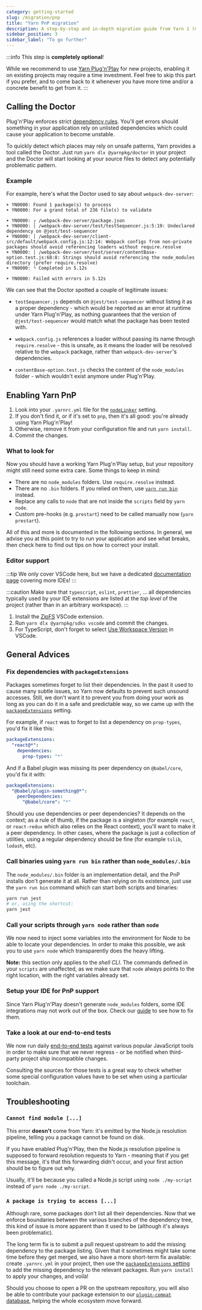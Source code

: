 ```yaml
---
category: getting-started
slug: /migration/pnp
title: "Yarn PnP migration"
description: A step-by-step and in-depth migration guide from Yarn 1 (Classic) to Yarn 2 (Berry).
sidebar_position: 3
sidebar_label: "To go further"
---
```


:::info
This step is **completely optional**!

While we recommend to use [Yarn Plug'n'Play](/features/pnp) for new projects, enabling it on existing projects may require a time investment. Feel free to skip this part if you prefer, and to come back to it whenever you have more time and/or a concrete benefit to get from it.
:::

## Calling the Doctor

Plug'n'Play enforces strict [dependency rules]((/advanced/rulebook)). You'll get errors should something in your application rely on unlisted dependencies which could cause your application to become unstable.

To quickly detect which places may rely on unsafe patterns, Yarn provides a tool called the Doctor. Just run `yarn dlx @yarnpkg/doctor` in your project and the Doctor will start looking at your source files to detect any potentially problematic pattern.

### Example

For example, here's what the Doctor used to say about `webpack-dev-server`:

```
➤ YN0000: Found 1 package(s) to process
➤ YN0000: For a grand total of 236 file(s) to validate

➤ YN0000: ┌ /webpack-dev-server/package.json
➤ YN0000: │ /webpack-dev-server/test/testSequencer.js:5:19: Undeclared dependency on @jest/test-sequencer
➤ YN0000: │ /webpack-dev-server/client-src/default/webpack.config.js:12:14: Webpack configs from non-private packages should avoid referencing loaders without require.resolve
➤ YN0000: │ /webpack-dev-server/test/server/contentBase-option.test.js:68:8: Strings should avoid referencing the node_modules directory (prefer require.resolve)
➤ YN0000: └ Completed in 5.12s

➤ YN0000: Failed with errors in 5.12s
```

We can see that the Doctor spotted a couple of legitimate issues:

- `testSequencer.js` depends on `@jest/test-sequencer` without listing it as a proper dependency - which would be reported as an error at runtime under Yarn Plug'n'Play, as nothing guarantees that the version of `@jest/test-sequencer` would match what the package has been tested with.

- `webpack.config.js` references a loader without passing its name through `require.resolve` - this is unsafe, as it means the loader will be resolved relative to the `webpack` package, rather than `webpack-dev-server`'s dependencies.

- `contentBase-option.test.js` checks the content of the `node_modules` folder - which wouldn't exist anymore under Plug'n'Play.

## Enabling Yarn PnP

1. Look into your `.yarnrc.yml` file for the [`nodeLinker`](/configuration/yarnrc#nodeLinker) setting.
2. If you don't find it, or if it's set to `pnp`, then it's all good: you're already using Yarn Plug'n'Play!
3. Otherwise, remove it from your configuration file and run `yarn install`.
4. Commit the changes.

### What to look for

Now you should have a working Yarn Plug'n'Play setup, but your repository might still need some extra care. Some things to keep in mind:

- There are no `node_modules` folders. Use `require.resolve` instead.
- There are no `.bin` folders. If you relied on them, use [`yarn run bin`](#call-binaries-using-yarn-run-rather-than-node_modulesbin) instead.
- Replace any calls to `node` that are not inside the `scripts` field by `yarn node`.
- Custom pre-hooks (e.g. `prestart`) need to be called manually now (`yarn prestart`).

All of this and more is documented in the following sections. In general, we advise you at this point to try to run your application and see what breaks, then check here to find out tips on how to correct your install.

### Editor support

:::tip
We only cover VSCode here, but we have a dedicated [documentation page](/getting-started/editor-sdks) covering more IDEs!
:::

:::caution
Make sure that `typescript`, `eslint`, `prettier`, ... all dependencies typically used by your IDE extensions are listed at the *top level* of the project (rather than in an arbitrary workspace).
:::

1. Install the [ZipFS](https://marketplace.visualstudio.com/items?itemName=arcanis.vscode-zipfs) VSCode extension.
2. Run `yarn dlx @yarnpkg/sdks vscode` and commit the changes.
3. For TypeScript, don't forget to select [Use Workspace Version](https://code.visualstudio.com/docs/typescript/typescript-compiling#_using-the-workspace-version-of-typescript) in VSCode.

## General Advices

### Fix dependencies with `packageExtensions`

Packages sometimes forget to list their dependencies. In the past it used to cause many subtle issues, so Yarn now defaults to prevent such unsound accesses. Still, we don't want it to prevent you from doing your work as long as you can do it in a safe and predictable way, so we came up with the [`packageExtensions`](/configuration/yarnrc#packageExtensions) setting.

For example, if `react` was to forget to list a dependency on `prop-types`, you'd fix it like this:

```yaml
packageExtensions:
  "react@*":
    dependencies:
      prop-types: "*"
```

And if a Babel plugin was missing its peer dependency on `@babel/core`, you'd fix it with:

```yaml
packageExtensions:
  "@babel/plugin-something@*":
    peerDependencies:
      "@babel/core": "*"
```

Should you use dependencies or peer dependencies? It depends on the context; as a rule of thumb, if the package is a singleton (for example `react`, or `react-redux` which also relies on the React context), you'll want to make it a peer dependency. In other cases, where the package is just a collection of utilities, using a regular dependency should be fine (for example `tslib`, `lodash`, etc).

### Call binaries using `yarn run bin` rather than `node_modules/.bin`

The `node_modules/.bin` folder is an implementation detail, and the PnP installs don't generate it at all. Rather than relying on its existence, just use the `yarn run bin` command which can start both scripts and binaries:

```bash
yarn run jest
# or, using the shortcut:
yarn jest
```

### Call your scripts through `yarn node` rather than `node`

We now need to inject some variables into the environment for Node to be able to locate your dependencies. In order to make this possible, we ask you to use `yarn node` which transparently does the heavy lifting.

**Note:** this section only applies to the _shell CLI_. The commands defined in your `scripts` are unaffected, as we make sure that `node` always points to the right location, with the right variables already set.

### Setup your IDE for PnP support

Since Yarn Plug'n'Play doesn't generate `node_modules` folders, some IDE integrations may not work out of the box. Check our [guide](/getting-started/editor-sdks) to see how to fix them.

### Take a look at our end-to-end tests

We now run daily [end-to-end tests](https://github.com/yarnpkg/berry#current-status) against various popular JavaScript tools in order to make sure that we never regress - or be notified when third-party project ship incompatible changes.

Consulting the sources for those tests is a great way to check whether some special configuration values have to be set when using a particular toolchain.

## Troubleshooting

### `Cannot find module [...]`

This error **doesn't** come from Yarn: it's emitted by the Node.js resolution pipeline, telling you a package cannot be found on disk.

If you have enabled Plug'n'Play, then the Node.js resolution pipeline is supposed to forward resolution requests to Yarn - meaning that if you get this message, it's that this forwarding didn't occur, and your first action should be to figure out why.

Usually, it'll be because you called a Node.js script using `node ./my-script` instead of `yarn node ./my-script`.

### `A package is trying to access [...]`

Although rare, some packages don't list all their dependencies. Now that we enforce boundaries between the various branches of the dependency tree, this kind of issue is more apparent than it used to be (although it's always been problematic).

The long term fix is to submit a pull request upstream to add the missing dependency to the package listing. Given that it sometimes might take some time before they get merged, we also have a more short-term fix available: create `.yarnrc.yml` in your project, then use the [`packageExtensions` setting](#fix-dependencies-with-packageextensions) to add the missing dependency to the relevant packages. Run `yarn install` to apply your changes, and voilà!

Should you choose to open a PR on the upstream repository, you will also be able to contribute your package extension to our [`plugin-compat` database](https://github.com/yarnpkg/berry/blob/master/packages/plugin-compat/sources/extensions.ts), helping the whole ecosystem move forward.
